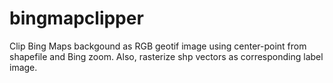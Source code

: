 # bingmapclipper
Clip Bing Maps backgound as RGB geotif image using center-point from shapefile and Bing zoom. Also, rasterize shp vectors as corresponding label image.
